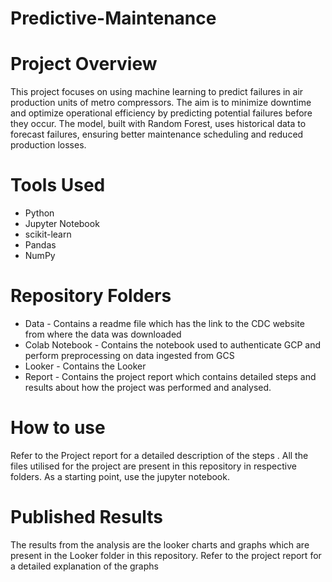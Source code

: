 # Predictive-Maintenance

# Project Overview
This project focuses on using machine learning to predict failures in air production units of metro compressors. The aim is to minimize downtime and optimize operational efficiency by predicting potential failures before they occur. The model, built with Random Forest, uses historical data to forecast failures, ensuring better maintenance scheduling and reduced production losses.

# Tools Used
- Python
- Jupyter Notebook
- scikit-learn
- Pandas
- NumPy
  
# Repository Folders
- Data - Contains a readme file which has the link to the CDC website from where the data was downloaded
- Colab Notebook - Contains the notebook used to authenticate GCP and perform preprocessing on data ingested from GCS
- Looker - Contains the Looker 
- Report - Contains the project report which contains detailed steps and results about how the project was performed and analysed.

# How to use
Refer to the Project report for a detailed description of the steps . All the files utilised for the project are present in this repository in respective folders. As a starting point, use the jupyter notebook.

# Published Results
The results from the analysis are the looker charts and graphs which are present in the Looker folder in this repository. Refer to the project report for a detailed explanation of the graphs
